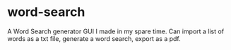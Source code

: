 # word-search
A Word Search generator GUI I made in my spare time.
Can import a list of words as a txt file, generate a word search, export as a pdf.
